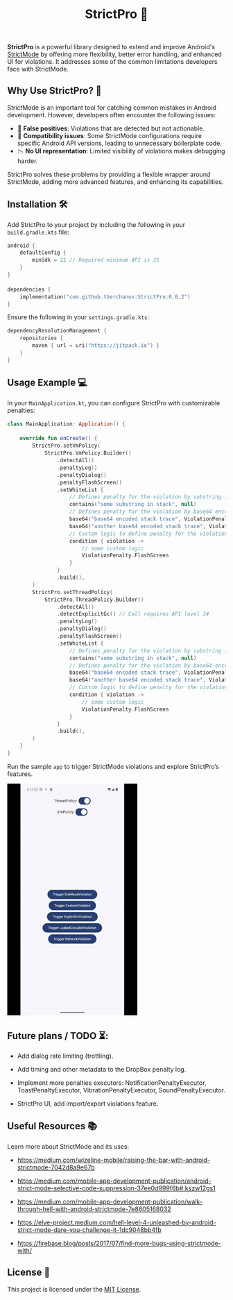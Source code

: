 <h1 align="center">StrictPro 🚀</h1>
</br>

**StrictPro** is a powerful library designed to extend and improve Android's [StrictMode](https://developer.android.com/reference/android/os/StrictMode.html) by offering more flexibility, better error handling, and enhanced UI for violations. It addresses some of the common limitations developers face with StrictMode.

## Why Use StrictPro? 🤔

StrictMode is an important tool for catching common mistakes in Android development. However, developers often encounter the following issues:

- 🚫 **False positives**: Violations that are detected but not actionable.
- 🔄 **Compatibility issues**: Some StrictMode configurations require specific Android API versions, leading to unnecessary boilerplate code.
- 📉 **No UI representation**: Limited visibility of violations makes debugging harder.

StrictPro solves these problems by providing a flexible wrapper around StrictMode, adding more advanced features, and enhancing its capabilities.

## Installation 🛠️

Add StrictPro to your project by including the following in your `build.gradle.kts` file:

```kotlin
android {
    defaultConfig {
        minSdk = 21 // Required minimum API is 21
    }
}

dependencies {    
    implementation("com.github.tberchanov:StrictPro:0.0.2")
}
```

Ensure the following in your `settings.gradle.kts`:
```kotlin
dependencyResolutionManagement {
    repositories {
        maven { url = uri("https://jitpack.io") }
    }
}
```

Usage Example 💻
------
In your `MainApplication.kt`, you can configure StrictPro with customizable penalties:
```kotlin
class MainApplication: Application() {

    override fun onCreate() {
        StrictPro.setVmPolicy(
            StrictPro.VmPolicy.Builder()
                .detectAll()
                .penaltyLog()
                .penaltyDialog()
                .penaltyFlashScreen()
                .setWhiteList {
                    // Defines penalty for the violation by substring in stack. Do nothing on violation if penalty is null.
                    contains("some substring in stack", null)
                    // Defines penalty for the violation by base64 encoded stack.
                    base64("base64 encoded stack trace", ViolationPenalty.Ignore)
                    base64("another base64 encoded stack trace", ViolationPenalty.Dialog)
                    // Custom logic to define penalty for the violation. Do nothing on violation if penalty is null.
                    condition { violation ->
                        // some custom logic
                        ViolationPenalty.FlashScreen
                    }
                }
                .build(),
        )
        StrictPro.setThreadPolicy(
            StrictPro.ThreadPolicy.Builder()
                .detectAll()
                .detectExplicitGc() // Call requires API level 34
                .penaltyLog()
                .penaltyDialog()
                .penaltyFlashScreen()
                .setWhiteList {
                    // Defines penalty for the violation by substring in stack. Do nothing on violation if penalty is null.
                    contains("some substring in stack", null)
                    // Defines penalty for the violation by base64 encoded stack.
                    base64("base64 encoded stack trace", ViolationPenalty.Ignore)
                    base64("another base64 encoded stack trace", ViolationPenalty.Dialog)
                    // Custom logic to define penalty for the violation. Do nothing on violation if penalty is null.
                    condition { violation ->
                        // some custom logic
                        ViolationPenalty.FlashScreen
                    }
                }
                .build(),
        )
    }
}
```

Run the sample `app` to trigger StrictMode violations and explore StrictPro’s features.

<img src="./img/strict-pro-example.gif" width="300" />

Future plans / TODO ⏳:
---

* Add dialog rate limiting (trottling).

* Add timing and other metadata to the DropBox penalty log.

* Implement more penalties executors: NotificationPenaltyExecutor, ToastPenaltyExecutor, VibrationPenaltyExecutor, SoundPenaltyExecutor.

* StrictPro UI, add import/export violations feature.

Useful Resources 📚
---
Learn more about StrictMode and its uses:

* https://medium.com/wizeline-mobile/raising-the-bar-with-android-strictmode-7042d8a9e67b

* https://medium.com/mobile-app-development-publication/android-strict-mode-selective-code-suppression-37ee0d999f6b#.kszw12gs1

* https://medium.com/mobile-app-development-publication/walk-through-hell-with-android-strictmode-7e8605168032

* https://elye-project.medium.com/hell-level-4-unleashed-by-android-strict-mode-dare-you-challenge-it-1dc9048bb4fb

* https://firebase.blog/posts/2017/07/find-more-bugs-using-strictmode-with/

## License 📜

This project is licensed under the [MIT License](LICENSE).
